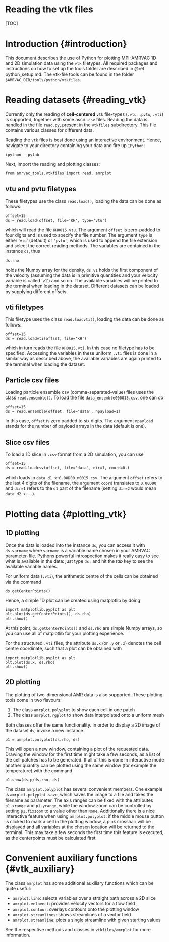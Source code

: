 # Reading the vtk files

[TOC]

# Introduction {#introduction}

This document describes the use of Python for plotting MPI-AMRVAC 1D and 2D simulation data using the `vtk` filetypes.
All required packages and instructions on how to set up the tools folder are described in @ref python_setup.md.
The vtk-file tools can be found in the folder `$AMRVAC_DIR/tools/python/vtkfiles`.

# Reading datasets {#reading_vtk}
Currently only the reading of **cell-centered** `vtk` file-types (`.vtu`, `.pvtu`, `.vti`) is supported,
together with some ascii `.csv` files. Reading the data is handled in the file `read.py`, present in the `vtkfiles` subdirectory.
This file contains various classes for different data.

Reading the `vtk` files is best done using an interactive environment. Hence, navigate to your directory containing your data and
fire up `IPython`:

    ipython --pylab

Next, import the reading and plotting classes:

    from amrvac_tools.vtkfiles import read, amrplot

## vtu and pvtu filetypes
These filetypes use the class `read.load()`, loading the data can be done as follows:

    offset=15
    ds = read.load(offset, file='KH', type='vtu')

which will read the file `KH0015.vtu`. The argument `offset` is zero-padded to four digits
and is used to specify the file number. The argument `type` is either '`vtu`' (default) or `'pvtu'`,
which is used to append the file extension and select the correct reading methods.
The variables are contained in the instance `ds`, thus

    ds.rho

holds the Numpy array for the density, `ds.v1` holds the first component of the velocity
(assuming the data is in primitive quantities and your velocity variable is called '`v1`') and so on.
The available variables will be printed to the terminal when loading in the dataset.
Different datasets can be loaded by supplying different offsets.

## vti filetypes
This filetype uses the class `read.loadvti()`, loading the data can be done as follows:

    offset=15
    ds = read.loadvti(offset, file='KH')

which in turn reads the file `KH0015.vti`. In this case no filetype has to be specified.
Accessing the variables in these uniform `.vti` files is done in a similar way as described above,
the available variables are again printed to the terminal when loading the dataset.

## Particle csv files
Loading particle ensemble csv (comma-separated-value) files uses the class `read.ensemble()`.
To load the file `data_ensemble000015.csv`, one can do

    offset=15
    ds = read.ensemble(offset, file='data', npayload=1)

In this case, `offset` is zero padded to six digits. The argument `npayload` stands for the
number of payload arrays in the data (default is one).

## Slice csv files
To load a 1D slice in `.csv` format from a 2D simulation, you can use

    offset=15
    ds = read.loadcsv(offset, file='data', dir=1, coord=0.)

which loads in `data_d1_x+0.00D00_n0015.csv`. The argument `offset` refers to
the last 4 digits of the filename, the argument `coord` translates to `0.00D00` and
`dir=1` refers to the `d1` part of the filename (setting `dir=2` would mean `data_d2_x...`).

# Plotting data {#plotting_vtk}
## 1D plotting

Once the data is loaded into the instance `ds`, you can access it with
`ds.varname` where `varname` is a variable name chosen in your
AMRVAC parameter-file.  Pythons powerful introspection makes it really
easy to see what is available in the data: just type `ds.` and hit the *tab* key to see the
available variable names.

For uniform data (`.vti`), the arithmetic centre of the cells can be obtained via the command

    ds.getCenterPoints()

Hence, a simple 1D plot can be created using matplotlib by doing

    import matplotlib.pyplot as plt
    plt.plot(ds.getCenterPoints(), ds.rho)
    plt.show()

At this point, `ds.getCenterPoints()` and `ds.rho` are simple Numpy arrays, so you can use all of matplotlib for
your plotting experience.

For the structured `.vti` files, the attribute `ds.x` (or `.y` or `.z`) denotes the cell centre coordinate, such
that a plot can be obtained with

    import matplotlib.pyplot as plt
    plt.plot(ds.x, ds.rho)
    plt.show()

## 2D plotting
The plotting of two-dimensional AMR data is also supported. These plotting tools come in two
flavours:
1. The class `amrplot.polyplot` to show each cell in one patch
2. The class `amrplot.rgplot` to show data interpolated onto a uniform mesh

Both classes offer the same functionality. In order to display a 2D image of the dataset `ds`, invoke a new instance

    p1 = amrplot.polyplot(ds.rho, ds)

This will open a new window, containing a plot of the requested data. Drawing the window for the first time might take a few seconds,
as a list of the cell patches has to be generated. If all of this is done in interactive mode another quantity can be
plotted using the same window (for example the temperature) with the command

    p1.show(ds.p/ds.rho, ds)

The class `amrplot.polyplot` has several convenient members. One example is `amrplot.polyplot.save`, which saves the image to a file and takes the filename as parameter.
The axis ranges can be fixed with the attributes `p1.xrange` and `p1.yrange`, while the window zoom can be controlled by setting `p1.fixzoom` to a value other than `None`.
Additionally there is a nice interactive feature when using `amrplot.polyplot`: if the middle mouse button is clicked to mark a cell in the plotting window, a pink crosshair
will be displayed and all variables at the chosen location will be returned to the terminal. This may take a few seconds the first time this feature is executed,
as the centerpoints must be calculated first.

# Convenient auxiliary functions {#vtk_auxiliary}
The class `amrplot` has some additional auxiliary functions which can be quite useful:
* `amrplot.line`: selects variables over a straight path across a 2D slice
* `amrplot.velovect`: provides velocity vectors for a flow field
* `amrplot.contour`: overlays contours onto the plotting window
* `amrplot.streamlines`: shows streamlines of a vector field
* `amrplot.streamline`: plots a single streamline with given starting values

See the respective methods and classes in `vtkfiles/amrplot` for more information.
